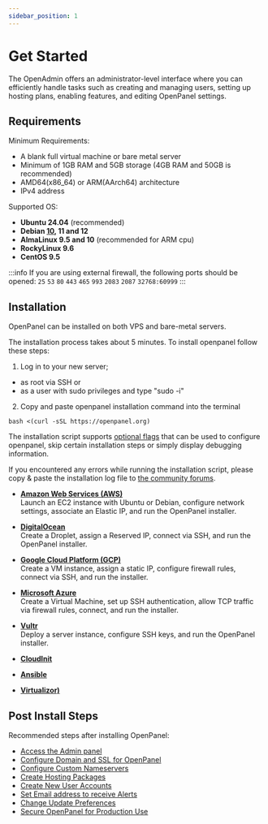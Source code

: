 ```yaml
---
sidebar_position: 1
---
```


# Get Started

The OpenAdmin offers an administrator-level interface where you can efficiently handle tasks such as creating and managing users, setting up hosting plans, enabling features, and editing OpenPanel settings.

## Requirements

Minimum Requirements:

- A blank full virtual machine or bare metal server
- Minimum of 1GB RAM and 5GB storage (4GB RAM and 50GB is recommended)
- AMD64(x86_64) or ARM(AArch64) architecture
- IPv4 address

Supported OS:
- **Ubuntu 24.04** (recommended)
- **Debian [10](https://voidnull.es/instalacion-de-openpanel-en-debian-10/), 11 and 12**
- **AlmaLinux 9.5 and 10** (recommended for ARM cpu)
- **RockyLinux 9.6**
- **CentOS 9.5**

:::info
If you are using external firewall, the following ports should be opened:  `25` `53` `80` `443` `465` `993` `2083` `2087` `32768:60999`
:::

## Installation

OpenPanel can be installed on both VPS and bare-metal servers. 

The installation process takes about 5 minutes. To install openpanel follow these steps: 

<Tabs>
  <TabItem value="openpanel-install-on-dedicated" label="Install script" default>

1. Log in to your new server;
- as root via SSH or
- as a user with sudo privileges and type "sudo -i"
2. Copy and paste openpanel installation command into the terminal
```shell
bash <(curl -sSL https://openpanel.org)
```

The installation script supports [optional flags](/install) that can be used to configure openpanel, skip certain installation steps or simply display debugging information.

If you encountered any errors while running the installation script, please copy & paste the installation log file to [the community forums](https://community.openpanel.org).

  </TabItem>
  <TabItem value="openpanel-install-on-cloud" label="Cloud">

- **[Amazon Web Services (AWS)](/docs/articles/install-update/install-on-aws)**  
  Launch an EC2 instance with Ubuntu or Debian, configure network settings, associate an Elastic IP, and run the OpenPanel installer.

- **[DigitalOcean](/docs/articles/install-update/install-on-digitalocean)**  
  Create a Droplet, assign a Reserved IP, connect via SSH, and run the OpenPanel installer.

- **[Google Cloud Platform (GCP)](/docs/articles/install-update/install-on-google-cloud)**  
  Create a VM instance, assign a static IP, configure firewall rules, connect via SSH, and run the installer.

- **[Microsoft Azure](/docs/articles/install-update/install-on-microsoft-azure)**  
  Create a Virtual Machine, set up SSH authentication, allow TCP traffic via firewall rules, connect, and run the installer.

- **[Vultr](/docs/articles/install-update/install-on-vultr)**  
  Deploy a server instance, configure SSH keys, and run the OpenPanel installer.

  </TabItem>
  <TabItem value="openpanel-install-on-other" label="Other">

- **[CloudInit](/docs/articles/install-update/install-using-cloudinit)**
- **[Ansible](/docs/articles/install-update/install-using-ansible)**
- **[Virtualizor)](/docs/articles/install-update/install-on-virtualizor)**

  </TabItem>  
</Tabs>


## Post Install Steps

Recommended steps after installing OpenPanel:
- [Access the Admin panel](/docs/articles/dev-experience/how-to-access-openadmin)
- [Configure Domain and SSL for OpenPanel](/docs/admin/settings/general/#set-domain-for-openpanel)
- [Configure Custom Nameservers](/docs/admin/settings/openpanel/#set-nameservers)
- [Create Hosting Packages](/docs/admin/plans/hosting_plans#create-a-plan)
- [Create New User Accounts](/docs/admin/accounts/users/#create-users)
- [Set Email address to receive Alerts](/docs/admin/notifications/#email-alerts)
- [Change Update Preferences](/docs/admin/settings/updates)
- [Secure OpenPanel for Production Use](/docs/articles/security/securing-openpanel/)

